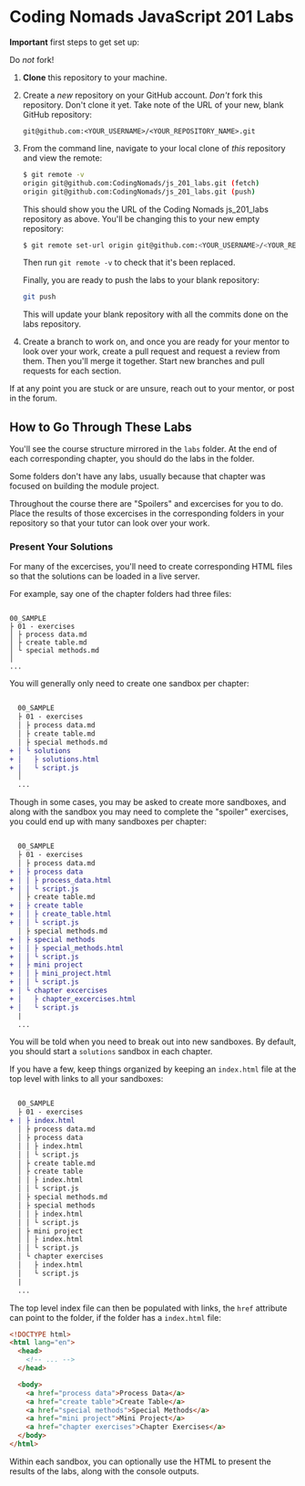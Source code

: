# Coding Nomads JavaScript 201 Labs

**Important** first steps to get set up:

Do _not_ fork!

1. **Clone** this repository to your machine.
2. Create a _new_ repository on your GitHub account. _Don't_ fork this repository. Don't clone it yet. Take note of the URL of your new, blank GitHub repository:

   ```text
   git@github.com:<YOUR_USERNAME>/<YOUR_REPOSITORY_NAME>.git
   ```

3. From the command line, navigate to your local clone of _this_ repository and view the remote:

   ```bash
   $ git remote -v
   origin git@github.com:CodingNomads/js_201_labs.git (fetch)
   origin git@github.com:CodingNomads/js_201_labs.git (push)
   ```

   This should show you the URL of the Coding Nomads js_201_labs repository as above. You'll be changing this to your new empty repository:

   ```bash
   $ git remote set-url origin git@github.com:<YOUR_USERNAME>/<YOUR_REPOSITORY_NAME>.git
   ```

   Then run `git remote -v` to check that it's been replaced.

   Finally, you are ready to push the labs to your blank repository:

   ```bash
   git push
   ```

   This will update your blank repository with all the commits done on the labs repository.

4. Create a branch to work on, and once you are ready for your mentor to look over your work, create a pull request and request a review from them. Then you'll merge it together. Start new branches and pull requests for each section.

If at any point you are stuck or are unsure, reach out to your mentor, or post in the forum.

## How to Go Through These Labs

You'll see the course structure mirrored in the `labs` folder. At the end of each corresponding chapter, you should do the labs in the folder.

Some folders don't have any labs, usually because that chapter was focused on building the module project.

Throughout the course there are "Spoilers" and excercises for you to do. Place the results of those excercises in the corresponding folders in your repository so that your tutor can look over your work.

### Present Your Solutions

For many of the excercises, you'll need to create corresponding HTML files so that the solutions can be loaded in a live server.

For example, say one of the chapter folders had three files:

```text

00_SAMPLE
├ 01 - exercises
│ ├ process data.md
│ ├ create table.md
│ └ special methods.md
│
...

```

You will generally only need to create one sandbox per chapter:

```diff

  00_SAMPLE
  ├ 01 - exercises
  │ ├ process data.md
  │ ├ create table.md
  │ ├ special methods.md
+ │ └ solutions
+ │   ├ solutions.html
+ │   └ script.js
  │
  ...

```

Though in some cases, you may be asked to create more sandboxes, and along with the sandbox you may need to complete the "spoiler" exercises, you could end up with many sandboxes per chapter:

```diff

  00_SAMPLE
  ├ 01 - exercises
  │ ├ process data.md
+ │ ├ process data
+ │ │ ├ process_data.html
+ │ │ └ script.js
  │ ├ create table.md
+ │ ├ create table
+ │ │ ├ create_table.html
+ │ │ └ script.js
  │ ├ special methods.md
+ │ ├ special methods
+ │ │ ├ special_methods.html
+ │ │ └ script.js
+ │ ├ mini project
+ │ │ ├ mini_project.html
+ │ │ └ script.js
+ │ └ chapter excercises
+ │   ├ chapter_excercises.html
+ │   └ script.js
  |
  ...

```

You will be told when you need to break out into new sandboxes. By default, you should start a `solutions` sandbox in each chapter.

If you have a few, keep things organized by keeping an `index.html` file at the top level with links to all your sandboxes:

```diff

  00_SAMPLE
  ├ 01 - exercises
+ | ├ index.html
  │ ├ process data.md
  │ ├ process data
  │ │ ├ index.html
  │ │ └ script.js
  │ ├ create table.md
  │ ├ create table
  │ │ ├ index.html
  │ │ └ script.js
  │ ├ special methods.md
  │ ├ special methods
  │ │ ├ index.html
  │ │ └ script.js
  │ ├ mini project
  │ │ ├ index.html
  │ │ └ script.js
  │ └ chapter exercises
  │   ├ index.html
  │   └ script.js
  |
  ...

```

The top level index file can then be populated with links, the `href` attribute can point to the folder, if the folder has a `index.html` file:

```html
<!DOCTYPE html>
<html lang="en">
  <head>
    <!-- ... -->
  </head>

  <body>
    <a href="process data">Process Data</a>
    <a href="create table">Create Table</a>
    <a href="special methods">Special Methods</a>
    <a href="mini project">Mini Project</a>
    <a href="chapter exercises">Chapter Exercises</a>
  </body>
</html>
```

Within each sandbox, you can optionally use the HTML to present the results of the labs, along with the console outputs.
